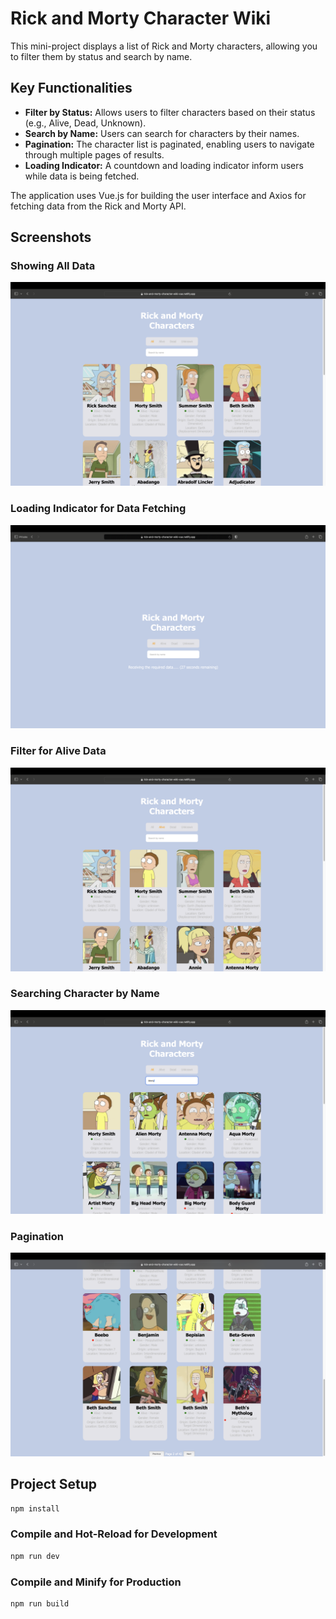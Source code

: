 # Rick and Morty Character Wiki

This mini-project displays a list of Rick and Morty characters, allowing you to filter them by status and search by name. 
## Key Functionalities

- **Filter by Status:** Allows users to filter characters based on their status (e.g., Alive, Dead, Unknown).
- **Search by Name:** Users can search for characters by their names.
- **Pagination:** The character list is paginated, enabling users to navigate through multiple pages of results.
- **Loading Indicator:** A countdown and loading indicator inform users while data is being fetched.

The application uses Vue.js for building the user interface and Axios for fetching data from the Rick and Morty API.

## Screenshots

### Showing All Data
![image](https://github.com/AyeChanHtunNaing/rick-and-morty-character-wiki/blob/master/public/showall.png)

### Loading Indicator for Data Fetching
![image](https://github.com/AyeChanHtunNaing/rick-and-morty-character-wiki/blob/master/public/loading.png)

### Filter for Alive Data
![image](https://github.com/AyeChanHtunNaing/rick-and-morty-character-wiki/blob/master/public/filter.png)

### Searching Character by Name
![image](https://github.com/AyeChanHtunNaing/rick-and-morty-character-wiki/blob/master/public/search.png)

### Pagination
![image](https://github.com/AyeChanHtunNaing/rick-and-morty-character-wiki/blob/master/public/pagination.png)



## Project Setup

```sh
npm install
```

### Compile and Hot-Reload for Development

```sh
npm run dev
```

### Compile and Minify for Production

```sh
npm run build
```

